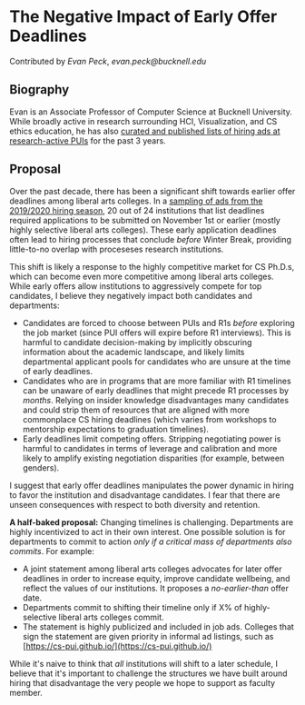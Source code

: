 
# The Negative Impact of Early Offer Deadlines
Contributed by _Evan Peck_, _evan.peck@bucknell.edu_

## Biography
Evan is an Associate Professor of Computer Science at Bucknell University. While broadly active in research surrounding HCI, Visualization, and CS ethics education, he has also [curated and published lists of hiring ads at research-active PUIs](https://cs-pui.github.io/) for the past 3 years. 

## Proposal
Over the past decade, there has been a significant shift towards earlier offer deadlines among liberal arts colleges. In a [sampling of ads from the 2019/2020 hiring season](https://evanmpeck.medium.com/cs-academic-job-market-for-liberal-arts-colleges-19-20-cd348423f919), 20 out of 24 institutions that list deadlines required applications to be submitted on November 1st or earlier (mostly highly selective liberal arts colleges). These early application deadlines often lead to hiring processes that conclude _before_ Winter Break, providing little-to-no overlap with proceseses research institutions.

This shift is likely a response to the highly competitive market for CS Ph.D.s, which can become even more competitive among liberal arts colleges. While early offers allow institutions to aggressively compete for top candidates, I believe they negatively impact both candidates and departments:

- Candidates are forced to choose between PUIs and R1s _before_  exploring the job market (since PUI offers will expire before R1 interviews). This is harmful to candidate decision-making by implicitly obscuring information about the academic landscape, and likely limits departmental applicant pools for candidates who are unsure at the time of early deadlines.
- Candidates who are in programs that are more familiar with R1 timelines can be unaware of early deadlines that might precede  R1 processes by _months_. Relying on insider knowledge disadvantages many candidates and could strip them of resources  that are aligned with more commonplace CS hiring deadlines (which varies from workshops to mentorship expectations to graduation timelines). 
- Early deadlines limit competing offers. Stripping negotiating power is harmful to candidates in terms of leverage and calibration and more likely to amplify existing negotiation disparities (for example, between genders).

I suggest that early offer deadlines manipulates the power dynamic in hiring to favor the institution and disadvantage candidates. I fear that there are unseen consequences with respect to both diversity and retention. 

**A half-baked proposal:** Changing timelines is challenging. Departments are highly incentivized to act in their own interest. One possible solution is for departments to commit to action _only if a critical mass of departments also commits_. For example: 
- A joint statement among liberal arts colleges advocates for later offer deadlines in order to increase equity, improve candidate wellbeing, and reflect the values of our institutions. It proposes a _no-earlier-than_ offer date.
- Departments commit to shifting their timeline only if X% of highly-selective liberal arts colleges commit. 
- The statement is highly publicized and included in job ads. Colleges that sign the statement are given priority in informal ad listings, such as [https://cs-pui.github.io/](https://cs-pui.github.io/)

While it's naive to think that _all_ institutions will shift to a later schedule, I believe that it's important to challenge the structures we have built around hiring that disadvantage the very people we hope to support as faculty member. 
